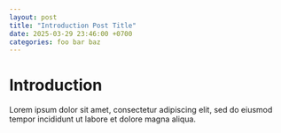 ```yaml
---
layout: post
title: "Introduction Post Title"
date: 2025-03-29 23:46:00 +0700
categories: foo bar baz
---
```


# Introduction

Lorem ipsum dolor sit amet, consectetur adipiscing elit, sed do eiusmod tempor
incididunt ut labore et dolore magna aliqua.
